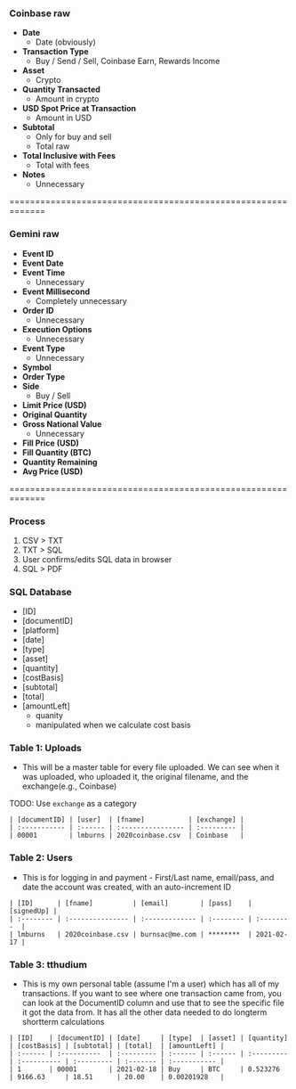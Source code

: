 ### Coinbase raw
- **Date**
  - Date (obviously)
- **Transaction Type**
  - Buy / Send / Sell, Coinbase Earn, Rewards Income
- **Asset**
  - Crypto
- **Quantity Transacted**
  - Amount in crypto
- **USD Spot Price at Transaction**
  - Amount in USD
- **Subtotal**
  - Only for buy and sell
  - Total raw
- **Total Inclusive with Fees**
  - Total with fees
- **Notes**
  - Unnecessary


=============================================================

### Gemini raw
- **Event ID**
- **Event Date**
- **Event Time**
  - Unnecessary
- **Event Millisecond**
  - Completely unnecessary
- **Order ID**
  - Unnecessary
- **Execution Options**
  - Unnecessary
- **Event Type**
  - Unnecessary
- **Symbol**
- **Order Type**
- **Side**
  - Buy / Sell
- **Limit Price (USD)**
- **Original Quantity**
- **Gross National Value**
  - Unnecessary
- **Fill Price (USD)**
- **Fill Quantity (BTC)**
- **Quantity Remaining**
- **Avg Price (USD)**

=============================================================

### Process
1. CSV > TXT
2. TXT > SQL
3. User confirms/edits SQL data in browser
4. SQL > PDF

### SQL Database

- [ID]
- [documentID]
- [platform]
- [date]
- [type]
- [asset]
- [quantity]
- [costBasis]
- [subtotal]
- [total]
- [amountLeft]
  - quanity
  - manipulated when we calculate cost basis

### Table 1: Uploads
- This will be a master table for every file uploaded. We can see when it was uploaded, who uploaded it, the original filename, and the exchange(e.g., Coinbase)

TODO: Use `exchange` as a category

```plain
| [documentID] | [user]  | [fname]           | [exchange] |
| :----------- | :------ | :---------------- | :--------- |
| 00001        | lmburns | 2020coinbase.csv  | Coinbase   |
```

### Table 2: Users
- This is for logging in and payment - First/Last name, email/pass, and date the account was created, with an auto-increment ID

```plain
| [ID]      | [fname]          | [email]        | [pass]    | [signedUp] |
| :-------- | :--------------- | :------------- | :-------- | :--------  |
| lmburns   | 2020coinbase.csv | burnsac@me.com | ********  | 2021-02-17 |
```


### Table 3: tthudium
- This is my own personal table (assume I'm a user) which has all of my transactions. If you want to see where one transaction came from, you can look at the DocumentID column and use that to see the specific file it got the data from. It has all the other data needed to do longterm shortterm calculations

```plain
| [ID]    | [documentID] | [date]     | [type]  | [asset] | [quantity] | [costBasis] | [subtotal] | [total]  | [amountLeft] |
| :------ | :----------  | :--------- | :------ | :------ | :--------- | :---------- | :--------- | :------- | :----------- |
| 1       | 00001        | 2021-02-18 | Buy     | BTC     | 0.523276   | 9166.63     | 18.51      | 20.00    | 0.00201928   |
